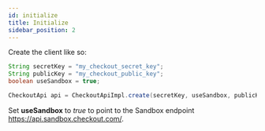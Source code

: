 ```yaml
---
id: initialize
title: Initialize
sidebar_position: 2
---
```


Create the client like so:

```java
String secretKey = "my_checkout_secret_key";
String publicKey = "my_checkout_public_key";
boolean useSandbox = true;

CheckoutApi api = CheckoutApiImpl.create(secretKey, useSandbox, publicKey);
```

Set **useSandbox** to _true_ to point to the Sandbox endpoint https://api.sandbox.checkout.com/.
